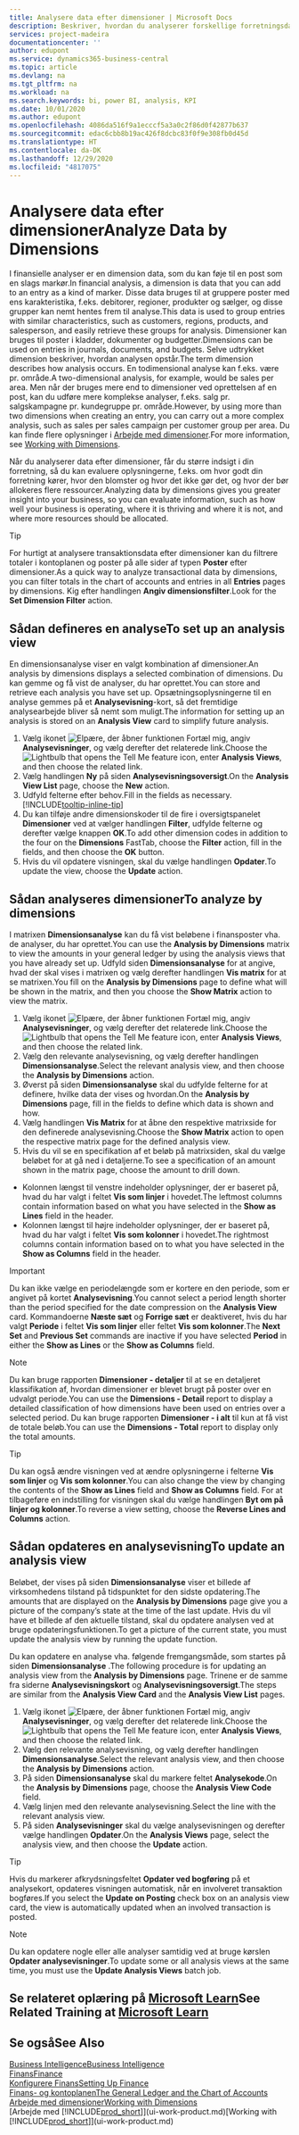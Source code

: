 ```yaml
---
title: Analysere data efter dimensioner | Microsoft Docs
description: Beskriver, hvordan du analyserer forskellige forretningsdata efter dimensioner.
services: project-madeira
documentationcenter: ''
author: edupont
ms.service: dynamics365-business-central
ms.topic: article
ms.devlang: na
ms.tgt_pltfrm: na
ms.workload: na
ms.search.keywords: bi, power BI, analysis, KPI
ms.date: 10/01/2020
ms.author: edupont
ms.openlocfilehash: 4086da516f9a1ecccf5a3a0c2f86d0f42877b637
ms.sourcegitcommit: edac6cbb8b19ac426f8dcbc83f0f9e308fb0d45d
ms.translationtype: HT
ms.contentlocale: da-DK
ms.lasthandoff: 12/29/2020
ms.locfileid: "4817075"
---
```

#  <a name="analyze-data-by-dimensions"></a><span data-ttu-id="a5e4a-103">Analysere data efter dimensioner</span><span class="sxs-lookup"><span data-stu-id="a5e4a-103">Analyze Data by Dimensions</span></span>
<span data-ttu-id="a5e4a-104">I finansielle analyser er en dimension data, som du kan føje til en post som en slags markør.</span><span class="sxs-lookup"><span data-stu-id="a5e4a-104">In financial analysis, a dimension is data that you can add to an entry as a kind of marker.</span></span> <span data-ttu-id="a5e4a-105">Disse data bruges til at gruppere poster med ens karakteristika, f.eks. debitorer, regioner, produkter og sælger, og disse grupper kan nemt hentes frem til analyse.</span><span class="sxs-lookup"><span data-stu-id="a5e4a-105">This data is used to group entries with similar characteristics, such as customers, regions, products, and salesperson, and easily retrieve these groups for analysis.</span></span> <span data-ttu-id="a5e4a-106">Dimensioner kan bruges til poster i kladder, dokumenter og budgetter.</span><span class="sxs-lookup"><span data-stu-id="a5e4a-106">Dimensions can be used on entries in journals, documents, and budgets.</span></span> <span data-ttu-id="a5e4a-107">Selve udtrykket dimension beskriver, hvordan analysen opstår.</span><span class="sxs-lookup"><span data-stu-id="a5e4a-107">The term dimension describes how analysis occurs.</span></span> <span data-ttu-id="a5e4a-108">En todimensional analyse kan f.eks. være pr. område.</span><span class="sxs-lookup"><span data-stu-id="a5e4a-108">A two-dimensional analysis, for example, would be sales per area.</span></span> <span data-ttu-id="a5e4a-109">Men når der bruges mere end to dimensioner ved oprettelsen af en post, kan du udføre mere komplekse analyser, f.eks. salg pr. salgskampagne pr. kundegruppe pr. område.</span><span class="sxs-lookup"><span data-stu-id="a5e4a-109">However, by using more than two dimensions when creating an entry, you can carry out a more complex analysis, such as sales per sales campaign per customer group per area.</span></span> <span data-ttu-id="a5e4a-110">Du kan finde flere oplysninger i [Arbejde med dimensioner](finance-dimensions.md).</span><span class="sxs-lookup"><span data-stu-id="a5e4a-110">For more information, see [Working with Dimensions](finance-dimensions.md).</span></span>

<span data-ttu-id="a5e4a-111">Når du analyserer data efter dimensioner, får du større indsigt i din forretning, så du kan evaluere oplysningerne, f.eks. om hvor godt din forretning kører, hvor den blomster og hvor det ikke gør det, og hvor der bør allokeres flere ressourcer.</span><span class="sxs-lookup"><span data-stu-id="a5e4a-111">Analyzing data by dimensions gives you greater insight into your business, so you can evaluate information, such as how well your business is operating, where it is thriving and where it is not, and where more resources should be allocated.</span></span>

> [!TIP]
> <span data-ttu-id="a5e4a-112">For hurtigt at analysere transaktionsdata efter dimensioner kan du filtrere totaler i kontoplanen og poster på alle sider af typen **Poster** efter dimensioner.</span><span class="sxs-lookup"><span data-stu-id="a5e4a-112">As a quick way to analyze transactional data by dimensions, you can filter totals in the chart of accounts and entries in all **Entries** pages by dimensions.</span></span> <span data-ttu-id="a5e4a-113">Kig efter handlingen **Angiv dimensionsfilter**.</span><span class="sxs-lookup"><span data-stu-id="a5e4a-113">Look for the **Set Dimension Filter** action.</span></span>

## <a name="to-set-up-an-analysis-view"></a><span data-ttu-id="a5e4a-114">Sådan defineres en analyse</span><span class="sxs-lookup"><span data-stu-id="a5e4a-114">To set up an analysis view</span></span>  
<span data-ttu-id="a5e4a-115">En dimensionsanalyse viser en valgt kombination af dimensioner.</span><span class="sxs-lookup"><span data-stu-id="a5e4a-115">An analysis by dimensions displays a selected combination of dimensions.</span></span> <span data-ttu-id="a5e4a-116">Du kan gemme og få vist de analyser, du har oprettet.</span><span class="sxs-lookup"><span data-stu-id="a5e4a-116">You can store and retrieve each analysis you have set up.</span></span> <span data-ttu-id="a5e4a-117">Opsætningsoplysningerne til en analyse gemmes på et **Analysevisning**-kort, så det fremtidige analysearbejde bliver så nemt som muligt.</span><span class="sxs-lookup"><span data-stu-id="a5e4a-117">The information for setting up an analysis is stored on an **Analysis View** card to simplify future analysis.</span></span>  

1. <span data-ttu-id="a5e4a-118">Vælg ikonet ![Elpære, der åbner funktionen Fortæl mig](media/ui-search/search_small.png "Fortæl mig, hvad du vil foretage dig"), angiv **Analysevisninger**, og vælg derefter det relaterede link.</span><span class="sxs-lookup"><span data-stu-id="a5e4a-118">Choose the ![Lightbulb that opens the Tell Me feature](media/ui-search/search_small.png "Tell me what you want to do") icon, enter **Analysis Views**, and then choose the related link.</span></span>  
2. <span data-ttu-id="a5e4a-119">Vælg handlingen **Ny** på siden **Analysevisningsoversigt**.</span><span class="sxs-lookup"><span data-stu-id="a5e4a-119">On the **Analysis View List** page, choose the **New** action.</span></span>
3. <span data-ttu-id="a5e4a-120">Udfyld felterne efter behov.</span><span class="sxs-lookup"><span data-stu-id="a5e4a-120">Fill in the fields as necessary.</span></span> [!INCLUDE[tooltip-inline-tip](includes/tooltip-inline-tip_md.md)]
4. <span data-ttu-id="a5e4a-121">Du kan tilføje andre dimensionskoder til de fire i oversigtspanelet **Dimensioner** ved at vælger handlingen **Filter**, udfylde felterne og derefter vælge knappen **OK**.</span><span class="sxs-lookup"><span data-stu-id="a5e4a-121">To add other dimension codes in addition to the four on the **Dimensions** FastTab, choose the **Filter** action, fill in the fields, and then choose the **OK** button.</span></span>  
5. <span data-ttu-id="a5e4a-122">Hvis du vil opdatere visningen, skal du vælge handlingen **Opdater**.</span><span class="sxs-lookup"><span data-stu-id="a5e4a-122">To update the view, choose the **Update** action.</span></span>

## <a name="to-analyze-by-dimensions"></a><span data-ttu-id="a5e4a-123">Sådan analyseres dimensioner</span><span class="sxs-lookup"><span data-stu-id="a5e4a-123">To analyze by dimensions</span></span>
<span data-ttu-id="a5e4a-124">I matrixen **Dimensionsanalyse** kan du få vist beløbene i finansposter vha. de analyser, du har oprettet.</span><span class="sxs-lookup"><span data-stu-id="a5e4a-124">You can use the **Analysis by Dimensions** matrix to view the amounts in your general ledger by using the analysis views that you have already set up.</span></span> <span data-ttu-id="a5e4a-125">Udfyld siden **Dimensionsanalyse** for at angive, hvad der skal vises i matrixen og vælg derefter handlingen **Vis matrix** for at se matrixen.</span><span class="sxs-lookup"><span data-stu-id="a5e4a-125">You fill on the **Analysis by Dimensions** page to define what will be shown in the matrix, and then you choose the **Show Matrix** action to view the matrix.</span></span>  

1. <span data-ttu-id="a5e4a-126">Vælg ikonet ![Elpære, der åbner funktionen Fortæl mig](media/ui-search/search_small.png "Fortæl mig, hvad du vil foretage dig"), angiv **Analysevisninger**, og vælg derefter det relaterede link.</span><span class="sxs-lookup"><span data-stu-id="a5e4a-126">Choose the ![Lightbulb that opens the Tell Me feature](media/ui-search/search_small.png "Tell me what you want to do") icon, enter **Analysis Views**, and then choose the related link.</span></span>  
2. <span data-ttu-id="a5e4a-127">Vælg den relevante analysevisning, og vælg derefter handlingen **Dimensionsanalyse**.</span><span class="sxs-lookup"><span data-stu-id="a5e4a-127">Select the relevant analysis view,  and then choose the **Analysis by Dimensions** action.</span></span>
3. <span data-ttu-id="a5e4a-128">Øverst på siden **Dimensionsanalyse** skal du udfylde felterne for at definere, hvilke data der vises og hvordan.</span><span class="sxs-lookup"><span data-stu-id="a5e4a-128">On the **Analysis by Dimensions** page, fill in the fields to define which data is shown and how.</span></span>
4. <span data-ttu-id="a5e4a-129">Vælg handlingen **Vis Matrix** for at åbne den respektive matrixside for den definerede analysevisning.</span><span class="sxs-lookup"><span data-stu-id="a5e4a-129">Choose the **Show Matrix** action to open the respective matrix page for the defined analysis view.</span></span>
5. <span data-ttu-id="a5e4a-130">Hvis du vil se en specifikation af et beløb på matrixsiden, skal du vælge beløbet for at gå ned i detaljerne.</span><span class="sxs-lookup"><span data-stu-id="a5e4a-130">To see a specification of an amount shown in the matrix page, choose the amount to drill down.</span></span>  

- <span data-ttu-id="a5e4a-131">Kolonnen længst til venstre indeholder oplysninger, der er baseret på, hvad du har valgt i feltet **Vis som linjer** i hovedet.</span><span class="sxs-lookup"><span data-stu-id="a5e4a-131">The leftmost columns contain information based on what you have selected in the **Show as Lines** field in the header.</span></span>  
- <span data-ttu-id="a5e4a-132">Kolonnen længst til højre indeholder oplysninger, der er baseret på, hvad du har valgt i feltet **Vis som kolonner** i hovedet.</span><span class="sxs-lookup"><span data-stu-id="a5e4a-132">The rightmost columns contain information based on to what you have selected in the **Show as Columns** field in the header.</span></span>

> [!IMPORTANT]  
>   <span data-ttu-id="a5e4a-133">Du kan ikke vælge en periodelængde som er kortere en den periode, som er angivet på kortet **Analysevisning**.</span><span class="sxs-lookup"><span data-stu-id="a5e4a-133">You cannot select a period length shorter than the period specified for the date compression on the **Analysis View** card.</span></span> <span data-ttu-id="a5e4a-134">Kommandoerne **Næste sæt** og **Forrige sæt** er deaktiveret, hvis du har valgt **Periode** i feltet **Vis som linjer** eller feltet **Vis som kolonner**.</span><span class="sxs-lookup"><span data-stu-id="a5e4a-134">The **Next Set** and **Previous Set** commands are inactive if you have selected **Period** in either the **Show as Lines** or the **Show as Columns** field.</span></span>  

> [!NOTE]  
>   <span data-ttu-id="a5e4a-135">Du kan bruge rapporten **Dimensioner - detaljer** til at se en detaljeret klassifikation af, hvordan dimensioner er blevet brugt på poster over en udvalgt periode.</span><span class="sxs-lookup"><span data-stu-id="a5e4a-135">You can use the **Dimensions - Detail** report to display a detailed classification of how dimensions have been used on entries over a selected period.</span></span> <span data-ttu-id="a5e4a-136">Du kan bruge rapporten **Dimensioner - i alt** til kun at få vist de totale beløb.</span><span class="sxs-lookup"><span data-stu-id="a5e4a-136">You can use the **Dimensions - Total** report to display only the total amounts.</span></span>  

> [!TIP]  
>   <span data-ttu-id="a5e4a-137">Du kan også ændre visningen ved at ændre oplysningerne i felterne **Vis som linjer** og **Vis som kolonner**.</span><span class="sxs-lookup"><span data-stu-id="a5e4a-137">You can also change the view by changing the contents of the **Show as Lines** field and **Show as Columns** field.</span></span> <span data-ttu-id="a5e4a-138">For at tilbageføre en indstilling for visningen skal du vælge handlingen **Byt om på linjer og kolonner**.</span><span class="sxs-lookup"><span data-stu-id="a5e4a-138">To reverse a view setting, choose the **Reverse Lines and Columns** action.</span></span>

## <a name="to-update-an-analysis-view"></a><span data-ttu-id="a5e4a-139">Sådan opdateres en analysevisning</span><span class="sxs-lookup"><span data-stu-id="a5e4a-139">To update an analysis view</span></span>  
<span data-ttu-id="a5e4a-140">Beløbet, der vises på siden **Dimensionsanalyse** viser et billede af virksomhedens tilstand på tidspunktet for den sidste opdatering.</span><span class="sxs-lookup"><span data-stu-id="a5e4a-140">The amounts that are displayed on the **Analysis by Dimensions** page give you a picture of the company’s state at the time of the last update.</span></span> <span data-ttu-id="a5e4a-141">Hvis du vil have et billede af den aktuelle tilstand, skal du opdatere analysen ved at bruge opdateringsfunktionen.</span><span class="sxs-lookup"><span data-stu-id="a5e4a-141">To get a picture of the current state, you must update the analysis view by running the update function.</span></span>

<span data-ttu-id="a5e4a-142">Du kan opdatere en analyse vha. følgende fremgangsmåde, som startes på siden **Dimensionsanalyse** .</span><span class="sxs-lookup"><span data-stu-id="a5e4a-142">The following procedure is for updating an analysis view from the **Analysis by Dimensions** page.</span></span> <span data-ttu-id="a5e4a-143">Trinene er de samme fra siderne **Analysevisningskort** og **Analysevisningsoversigt**.</span><span class="sxs-lookup"><span data-stu-id="a5e4a-143">The steps are similar from the **Analysis View Card** and the **Analysis View List** pages.</span></span>  

1. <span data-ttu-id="a5e4a-144">Vælg ikonet ![Elpære, der åbner funktionen Fortæl mig](media/ui-search/search_small.png "Fortæl mig, hvad du vil foretage dig"), angiv **Analysevisninger**, og vælg derefter det relaterede link.</span><span class="sxs-lookup"><span data-stu-id="a5e4a-144">Choose the ![Lightbulb that opens the Tell Me feature](media/ui-search/search_small.png "Tell me what you want to do") icon, enter **Analysis Views**, and then choose the related link.</span></span>
2. <span data-ttu-id="a5e4a-145">Vælg den relevante analysevisning, og vælg derefter handlingen **Dimensionsanalyse**.</span><span class="sxs-lookup"><span data-stu-id="a5e4a-145">Select the relevant analysis view,  and then choose the **Analysis by Dimensions** action.</span></span>
2. <span data-ttu-id="a5e4a-146">På siden **Dimensionsanalyse** skal du markere feltet **Analysekode**.</span><span class="sxs-lookup"><span data-stu-id="a5e4a-146">On the **Analysis by Dimensions** page, choose the **Analysis View Code** field.</span></span>  
3. <span data-ttu-id="a5e4a-147">Vælg linjen med den relevante analysevisning.</span><span class="sxs-lookup"><span data-stu-id="a5e4a-147">Select the line with the relevant analysis view.</span></span>  
4. <span data-ttu-id="a5e4a-148">På siden **Analysevisninger** skal du vælge analysevisningen og derefter vælge handlingen **Opdater**.</span><span class="sxs-lookup"><span data-stu-id="a5e4a-148">On the **Analysis Views** page, select the analysis view, and then choose the **Update** action.</span></span>  

> [!TIP]  
>   <span data-ttu-id="a5e4a-149">Hvis du markerer afkrydsningsfeltet **Opdater ved bogføring** på et analysekort, opdateres visningen automatisk, når en involveret transaktion bogføres.</span><span class="sxs-lookup"><span data-stu-id="a5e4a-149">If you select the **Update on Posting** check box on an analysis view card, the view is automatically updated when an involved transaction is posted.</span></span>

> [!NOTE]  
>   <span data-ttu-id="a5e4a-150">Du kan opdatere nogle eller alle analyser samtidig ved at bruge kørslen **Opdater analysevisninger**.</span><span class="sxs-lookup"><span data-stu-id="a5e4a-150">To update some or all analysis views at the same time, you must use the **Update Analysis Views** batch job.</span></span>  

## <a name="see-related-training-at-microsoft-learn"></a><span data-ttu-id="a5e4a-151">Se relateret oplæring på [Microsoft Learn](/learn/modules/dimensions-financial-reports-dynamics-365-business-central/index)</span><span class="sxs-lookup"><span data-stu-id="a5e4a-151">See Related Training at [Microsoft Learn](/learn/modules/dimensions-financial-reports-dynamics-365-business-central/index)</span></span>

## <a name="see-also"></a><span data-ttu-id="a5e4a-152">Se også</span><span class="sxs-lookup"><span data-stu-id="a5e4a-152">See Also</span></span>
[<span data-ttu-id="a5e4a-153">Business Intelligence</span><span class="sxs-lookup"><span data-stu-id="a5e4a-153">Business Intelligence</span></span>](bi.md)  
[<span data-ttu-id="a5e4a-154">Finans</span><span class="sxs-lookup"><span data-stu-id="a5e4a-154">Finance</span></span>](finance.md)  
[<span data-ttu-id="a5e4a-155">Konfigurere Finans</span><span class="sxs-lookup"><span data-stu-id="a5e4a-155">Setting Up Finance</span></span>](finance-setup-finance.md)  
[<span data-ttu-id="a5e4a-156">Finans- og kontoplanen</span><span class="sxs-lookup"><span data-stu-id="a5e4a-156">The General Ledger and the Chart of Accounts</span></span>](finance-general-ledger.md)  
[<span data-ttu-id="a5e4a-157">Arbejde med dimensioner</span><span class="sxs-lookup"><span data-stu-id="a5e4a-157">Working with Dimensions</span></span>](finance-dimensions.md)  
<span data-ttu-id="a5e4a-158">[Arbejde med [!INCLUDE[prod_short](includes/prod_short.md)]](ui-work-product.md)</span><span class="sxs-lookup"><span data-stu-id="a5e4a-158">[Working with [!INCLUDE[prod_short](includes/prod_short.md)]](ui-work-product.md)</span></span>  
